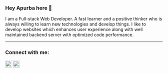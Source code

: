 ### Hey Apurba here 👋

I am a Full-stack Web Developer. A fast learner and a positive thinker who is always willing to learn new technologies and develop things. I like to develop websites which enhances user experience along with well maintained backend server with optimized code performance. 

---

### Connect with me:

<a href="https://www.linkedin.com/in/apurba-mondal-284434187/"><img align="left" alt="codeSTACKr | LinkedIn" width="22px" src="https://cdn.jsdelivr.net/npm/simple-icons@v3/icons/linkedin.svg" /></a>
<a href="apmondall123@gmail.com"><img align="left" alt="codeSTACKr | Twitter" width="22px" src="https://cdn.jsdelivr.net/npm/simple-icons@v3/icons/gmail.svg" /></a>
